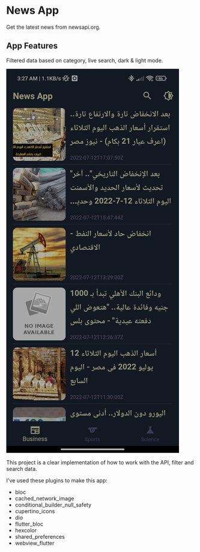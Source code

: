 # News App

Get the latest news from newsapi.org.

## App Features

Filtered data based on category, live search, dark & light mode.

![light mode](/screenshots/darkmode.jpg)

This project is a clear implementation of how to work with the API, filter and search data.

I've used these plugins to make this app:
  - bloc
  - cached_network_image
  - conditional_builder_null_safety
  - cupertino_icons
  - dio
  - flutter_bloc
  - hexcolor
  - shared_preferences
  - webview_flutter
